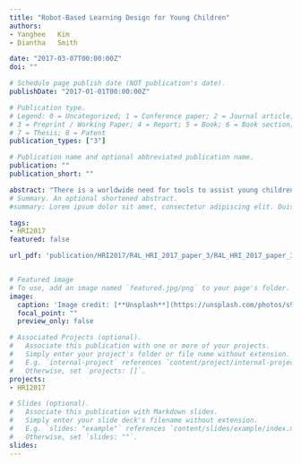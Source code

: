 ```yaml
---
title: "Robot-Based Learning Design for Young Children"
authors:
- Yanghee	Kim
- Diantha	Smith

date: "2017-03-07T00:00:00Z"
doi: ""

# Schedule page publish date (NOT publication's date).
publishDate: "2017-01-01T00:00:00Z"

# Publication type.
# Legend: 0 = Uncategorized; 1 = Conference paper; 2 = Journal article;
# 3 = Preprint / Working Paper; 4 = Report; 5 = Book; 6 = Book section;
# 7 = Thesis; 8 = Patent
publication_types: ["3"]

# Publication name and optional abbreviated publication name.
publication: ""
publication_short: ""

abstract: "There is a worldwide need for tools to assist young children who learn English as a second language (ESL). The authors have been implementing two approaches to designing robot/child interaction activities for ESL children : one-on-one learning in play and small-group learning in play. In the former approach, a child interacted with an embodied robot individually to develop vocabulary and early literacy skills. Based on our study of theories of learning and child development, we sought to create engaging robot-based learning, where the child played with the robot to practice the skills. Through our experience, it was clear that pedagogically solid design and iterative refinement led to sustainable robot/child interaction. The latter approach is currently being explored in our on-going research. Acknowledging that language learning and cultural understanding are inseparable, we examine the role of a robot as a cultural broker that mediates collaborative learning and play among children from different cultural and linguistic backgrounds. During the workshop, we will discuss our motivation toward this approach and pedagogical grounding for the approach, and the progress that has been made in the design of robot-mediated"
# Summary. An optional shortened abstract.
#summary: Lorem ipsum dolor sit amet, consectetur adipiscing elit. Duis posuere tellus ac convallis placerat. Proin tincidunt magna sed ex sollicitudin condimentum.

tags:
- HRI2017
featured: false

url_pdf: 'publication/HRI2017/R4L_HRI_2017_paper_3/R4L_HRI_2017_paper_3.pdf' 


# Featured image
# To use, add an image named `featured.jpg/png` to your page's folder. 
image:
  caption: 'Image credit: [**Unsplash**](https://unsplash.com/photos/s9CC2SKySJM)'
  focal_point: ""
  preview_only: false

# Associated Projects (optional).
#   Associate this publication with one or more of your projects.
#   Simply enter your project's folder or file name without extension.
#   E.g. `internal-project` references `content/project/internal-project/index.md`.
#   Otherwise, set `projects: []`.
projects:
- HRI2017

# Slides (optional).
#   Associate this publication with Markdown slides.
#   Simply enter your slide deck's filename without extension.
#   E.g. `slides: "example"` references `content/slides/example/index.md`.
#   Otherwise, set `slides: ""`.
slides:
---
```



